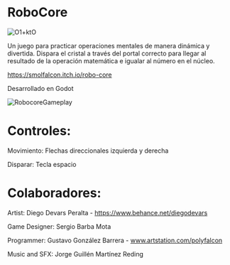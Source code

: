 # RoboCore
![O1+ktO](https://github.com/SmolFalcon/RoboCore/assets/19425531/0ae3b05c-250a-4fb5-a1ab-f344d607e6f5)

Un juego para practicar operaciones mentales de manera dinámica y divertida. Dispara el cristal a través del portal correcto para llegar al resultado de la operación matemática e igualar al número en el núcleo.

https://smolfalcon.itch.io/robo-core

Desarrollado en Godot

![RobocoreGameplay](https://github.com/SmolFalcon/RoboCore/assets/19425531/bc0e47a9-849e-4274-bf43-167aef69017a)

# Controles:
Movimiento: Flechas direccionales izquierda y derecha

Disparar: Tecla espacio

# Colaboradores:
Artist: Diego Devars Peralta - https://www.behance.net/diegodevars

Game Designer: Sergio Barba Mota

Programmer: Gustavo González Barrera - www.artstation.com/polyfalcon

Music and SFX: Jorge Guillén Martínez Reding

